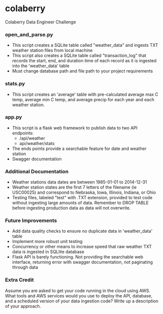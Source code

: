 # colaberry
Colaberry Data Engineer Challenge

### open_and_parse.py
- This script creates a SQLite table called "weather_data" and ingests TXT weather station files from local machine
- This script also creates a SQLite table called "transaction_log" that records the start, end, and duration time of each record as it is ingested into the 'weather_data' table
- Must change database path and file path to your project requirements

### stats.py
- This script creates an 'average' table with pre-calculated average max C temp, average min C temp, and average precip for each year and each weather station.

### app.py
- This script is a flask web framework to publish data to two API endpoints:
    - /api/weather
    - api/weather/stats
- The ends points provide a searchable feature for date and weather station
- Swagger documentation 

### Additional Documentation
- Weather stations data dates are between 1985-01-01 to 2014-12-31
- Weather station states are the first 7 letters of the filename (ie USC00025) and correspond to Nebraska, Iowa, Illinois, Indiana, or Ohio
- Testing files, labeled "test" with .TXT extension, provided to test code without ingesting large amounts of data. Remember to DROP TABLE before ingesting production data as data will not overwrite. 

### Future Improvements 
- Add data quality checks to ensure no duplicate data in 'weather_data' table
- Implement more robust unit testing
- Concurrency or other means to increase speed that raw weather TXT data is ingested in SQLlite database 
- Flask API is barely functioning. Not providing the searchable web interface, returning error with swagger documentation, not paginating through data

### Extra Credit
Assume you are asked to get your code running in the cloud using AWS. What tools and AWS services would you use to deploy the API, database, and a scheduled version of your data ingestion code? Write up a description of your approach.
